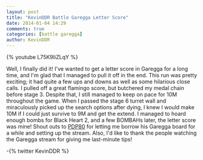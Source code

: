 ```yaml
---
layout: post
title: "KevinDDR Battle Garegga Letter Score"
date: 2014-01-04 14:29
comments: true
categories: [battle garegga]
author: KevinDDR
---
```


{% youtube L75K9IiZLqY %}

Well, I finally did it! I've wanted to get a letter score in Garegga for a long time, and I'm glad
that I managed to pull it off in the end. This run was pretty exciting; it had quite a few ups and
downs as well as some hilarious close calls. I pulled off a great flamingo score, but butchered my
medal chain before stage 3. Despite that, I still managed to keep on pace for 10M throughout the
game. When I passed the stage 6 turret wall and miraculously picked up the search options after
dying, I knew I would make 10M if I could just survive to 9M and get the extend. I managed to hoard
enough bombs for Black Heart 2, and a few BOMBAHs later, the letter score was mine! Shout outs to
[PDP80](http://twitch.tv/pdp80) for letting me borrow his Garegga board for a while and setting up the stream. Also, I'd like
to thank the people watching the Garegga stream for giving me last-minute tips!

-{% twitter KevinDDR %}
